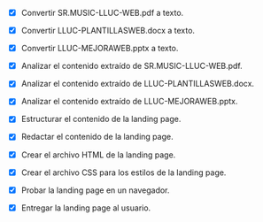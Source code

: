 - [x] Convertir SR.MUSIC-LLUC-WEB.pdf a texto.
- [x] Convertir LLUC-PLANTILLASWEB.docx a texto.
- [x] Convertir LLUC-MEJORAWEB.pptx a texto.
- [x] Analizar el contenido extraído de SR.MUSIC-LLUC-WEB.pdf.
- [x] Analizar el contenido extraído de LLUC-PLANTILLASWEB.docx.
- [x] Analizar el contenido extraído de LLUC-MEJORAWEB.pptx.
- [x] Estructurar el contenido de la landing page.
- [x] Redactar el contenido de la landing page.
- [x] Crear el archivo HTML de la landing page.
- [x] Crear el archivo CSS para los estilos de la landing page.
- [x] Probar la landing page en un navegador.
- [x] Entregar la landing page al usuario.

